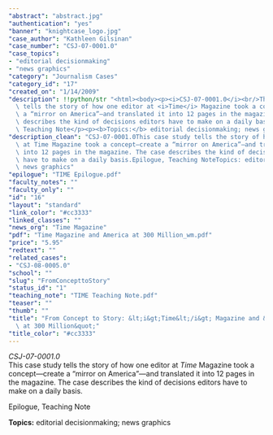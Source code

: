 ```yaml
---
"abstract": "abstract.jpg"
"authentication": "yes"
"banner": "knightcase_logo.jpg"
"case_author": "Kathleen Gilsinan"
"case_number": "CSJ-07-0001.0"
"case_topics":
- "editorial decisionmaking"
- "news graphics"
"category": "Journalism Cases"
"category_id": "17"
"created_on": "1/14/2009"
"description": !!python/str "<html><body><p><i>CSJ-07-0001.0</i><br/>This case study\
  \ tells the story of how one editor at <i>Time</i> Magazine took a concept—create\
  \ a “mirror on America”—and translated it into 12 pages in the magazine. The case\
  \ describes the kind of decisions editors have to make on a daily basis.</p><p>Epilogue,\
  \ Teaching Note</p><p><b>Topics:</b> editorial decisionmaking; news graphics</p></body></html>"
"description_clean": "CSJ-07-0001.0This case study tells the story of how one editor\
  \ at Time Magazine took a concept—create a “mirror on America”—and translated it\
  \ into 12 pages in the magazine. The case describes the kind of decisions editors\
  \ have to make on a daily basis.Epilogue, Teaching NoteTopics: editorial decisionmaking;\
  \ news graphics"
"epilogue": "TIME Epilogue.pdf"
"faculty_notes": ""
"faculty_only": ""
"id": "16"
"layout": "standard"
"link_color": "#cc3333"
"linked_classes": ""
"news_org": "Time Magazine"
"pdf": "Time Magazine and America at 300 Million_wm.pdf"
"price": "5.95"
"redtext": ""
"related_cases":
- "CSJ-08-0005.0"
"school": ""
"slug": "FromConcepttoStory"
"status_id": "1"
"teaching_note": "TIME Teaching Note.pdf"
"teaser": ""
"thumb": ""
"title": "From Concept to Story: &lt;i&gt;Time&lt;/i&gt; Magazine and &quot;America\
  \ at 300 Million&quot;"
"title_color": "#cc3333"
---
```

<html><body><p><i>CSJ-07-0001.0</i><br/>This case study tells the story of how one editor at <i>Time</i> Magazine took a concept—create a “mirror on America”—and translated it into 12 pages in the magazine. The case describes the kind of decisions editors have to make on a daily basis.</p><p>Epilogue, Teaching Note</p><p><b>Topics:</b> editorial decisionmaking; news graphics</p></body></html>
